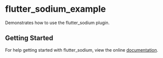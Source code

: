 # flutter_sodium_example

Demonstrates how to use the flutter_sodium plugin.

## Getting Started

For help getting started with flutter_sodium, view the online
[documentation](https://github.com/firstfloorsoftware/flutter_sodium).
